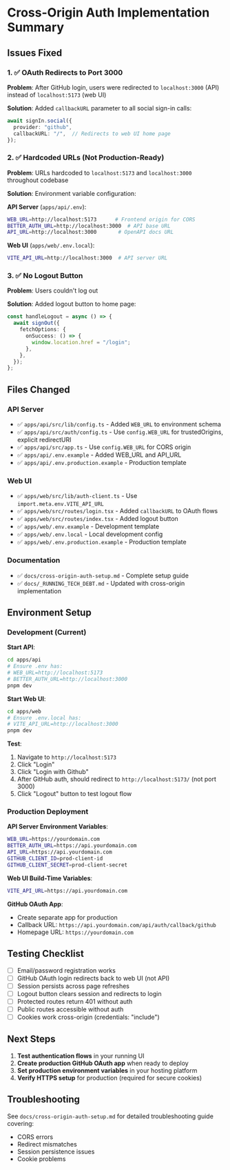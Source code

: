 # Cross-Origin Auth Implementation Summary

## Issues Fixed

### 1. ✅ OAuth Redirects to Port 3000
**Problem**: After GitHub login, users were redirected to `localhost:3000` (API) instead of `localhost:5173` (web UI)

**Solution**: Added `callbackURL` parameter to all social sign-in calls:
```typescript
await signIn.social({ 
  provider: "github",
  callbackURL: "/",  // Redirects to web UI home page
});
```

### 2. ✅ Hardcoded URLs (Not Production-Ready)
**Problem**: URLs hardcoded to `localhost:5173` and `localhost:3000` throughout codebase

**Solution**: Environment variable configuration:

**API Server** (`apps/api/.env`):
```bash
WEB_URL=http://localhost:5173      # Frontend origin for CORS
BETTER_AUTH_URL=http://localhost:3000  # API base URL
API_URL=http://localhost:3000       # OpenAPI docs URL
```

**Web UI** (`apps/web/.env.local`):
```bash
VITE_API_URL=http://localhost:3000  # API server URL
```

### 3. ✅ No Logout Button
**Problem**: Users couldn't log out

**Solution**: Added logout button to home page:
```typescript
const handleLogout = async () => {
  await signOut({
    fetchOptions: {
      onSuccess: () => {
        window.location.href = "/login";
      },
    },
  });
};
```

## Files Changed

### API Server
- ✅ `apps/api/src/lib/config.ts` - Added `WEB_URL` to environment schema
- ✅ `apps/api/src/auth/config.ts` - Use `config.WEB_URL` for trustedOrigins, explicit redirectURI
- ✅ `apps/api/src/app.ts` - Use `config.WEB_URL` for CORS origin
- ✅ `apps/api/.env.example` - Added WEB_URL and API_URL
- ✅ `apps/api/.env.production.example` - Production template

### Web UI
- ✅ `apps/web/src/lib/auth-client.ts` - Use `import.meta.env.VITE_API_URL`
- ✅ `apps/web/src/routes/login.tsx` - Added `callbackURL` to OAuth flows
- ✅ `apps/web/src/routes/index.tsx` - Added logout button
- ✅ `apps/web/.env.example` - Development template
- ✅ `apps/web/.env.local` - Local development config
- ✅ `apps/web/.env.production.example` - Production template

### Documentation
- ✅ `docs/cross-origin-auth-setup.md` - Complete setup guide
- ✅ `docs/_RUNNING_TECH_DEBT.md` - Updated with cross-origin implementation

## Environment Setup

### Development (Current)

**Start API**:
```bash
cd apps/api
# Ensure .env has:
# WEB_URL=http://localhost:5173
# BETTER_AUTH_URL=http://localhost:3000
pnpm dev
```

**Start Web UI**:
```bash
cd apps/web
# Ensure .env.local has:
# VITE_API_URL=http://localhost:3000
pnpm dev
```

**Test**:
1. Navigate to `http://localhost:5173`
2. Click "Login"
3. Click "Login with Github"
4. After GitHub auth, should redirect to `http://localhost:5173/` (not port 3000)
5. Click "Logout" button to test logout flow

### Production Deployment

**API Server Environment Variables**:
```bash
WEB_URL=https://yourdomain.com
BETTER_AUTH_URL=https://api.yourdomain.com
API_URL=https://api.yourdomain.com
GITHUB_CLIENT_ID=prod-client-id
GITHUB_CLIENT_SECRET=prod-client-secret
```

**Web UI Build-Time Variables**:
```bash
VITE_API_URL=https://api.yourdomain.com
```

**GitHub OAuth App**:
- Create separate app for production
- Callback URL: `https://api.yourdomain.com/api/auth/callback/github`
- Homepage URL: `https://yourdomain.com`

## Testing Checklist

- [ ] Email/password registration works
- [ ] GitHub OAuth login redirects back to web UI (not API)
- [ ] Session persists across page refreshes
- [ ] Logout button clears session and redirects to login
- [ ] Protected routes return 401 without auth
- [ ] Public routes accessible without auth
- [ ] Cookies work cross-origin (credentials: "include")

## Next Steps

1. **Test authentication flows** in your running UI
2. **Create production GitHub OAuth app** when ready to deploy
3. **Set production environment variables** in your hosting platform
4. **Verify HTTPS setup** for production (required for secure cookies)

## Troubleshooting

See `docs/cross-origin-auth-setup.md` for detailed troubleshooting guide covering:
- CORS errors
- Redirect mismatches
- Session persistence issues
- Cookie problems
